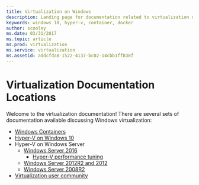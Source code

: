 ```yaml
---
title: Virtualization on Windows
description: Landing page for documentation related to virtualization on Windows 
keywords: windows 10, hyper-v, container, docker
author: scooley
ms.date: 03/31/2017
ms.topic: article
ms.prod: virtualization
ms.service: virtualization
ms.assetid: addcfda8-1522-4137-bc02-14cbb1ff838f
---
```


# Virtualization Documentation Locations
Welcome to the virtualization documentation!  There are several sets of documentation available discussing Windows virtualization:
* [Windows Containers](https://docs.microsoft.com/virtualization/windowscontainers/)
* [Hyper-V on Windows 10](https://docs.microsoft.com/virtualization/hyper-v-on-windows/)
* Hyper-V on Windows Server
  * [Windows Server 2016](https://docs.microsoft.com/windows-server/virtualization/hyper-v/hyper-v-technology-overview)
    * [Hyper-V performance tuning](https://docs.microsoft.com/windows-server/administration/performance-tuning/role/hyper-v-server/)
  * [Windows Server 2012R2 and 2012](https://technet.microsoft.com/library/mt169373.aspx)
  * [Windows Server 2008R2](https://technet.microsoft.com/en-us/library/cc753637.aspx)
* [Virtualization user community](https://docs.microsoft.com/virtualization/community/) 

